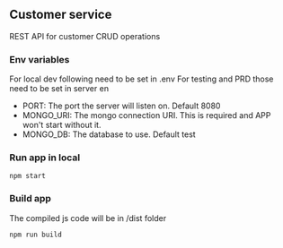 ## Customer service
REST API for customer CRUD operations

### Env variables
For local dev following need to be set in .env For testing and PRD those need to be set in server en
 - PORT: The port the server will listen on. Default 8080
 - MONGO_URI: The mongo connection URI. This is required and APP won't start without it.
 - MONGO_DB: The database to use. Default test

### Run app in local
```
npm start
```

### Build app

The compiled js code will be in /dist folder
```
npm run build
```